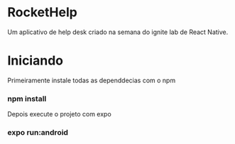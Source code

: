 # RocketHelp

Um aplicativo de help desk criado na semana do ignite lab de React Native.

# Iniciando

Primeiramente instale todas as dependdecias com o npm

### npm install

Depois execute o projeto com expo

### expo run:android
